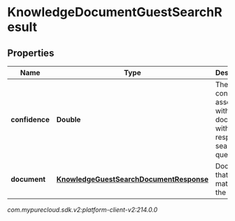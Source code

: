 # KnowledgeDocumentGuestSearchResult


## Properties

| Name | Type | Description | Notes |
| ------------ | ------------- | ------------- | ------------- |
| **confidence** | **Double** | The confidence associated with a document with respect to a search query. |  [optional] |
| **document** | [**KnowledgeGuestSearchDocumentResponse**](KnowledgeGuestSearchDocumentResponse) | Document that matched the query. |  [optional] |




_com.mypurecloud.sdk.v2:platform-client-v2:214.0.0_
